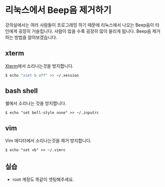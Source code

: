 # 리눅스에서 Beep음 제거하기
강의실에서는 여러 사람들이 프로그래밍 하기 때문에 리눅스에서 나오는 Beep음이 타인에게 굉장히 거슬립니다.
사람이 많을 수록 굉장히 많이 들리게 됩니다.
Beep음 제거하는 방법을 알아보겠습니다.

## xterm
[Xterm](https://en.wikipedia.org/wiki/Xterm)에서 소리나는것을 방지합니다.

```bash
$ echo "xset b off" >> ~/.xession
```

## bash shell
쉘에서 소리나는 것을 방지합니다.

```
$ echo "set bell-style none" >> ~/.inputrc
```

## vim
Vim 에디터에서 소리나는것을 제거 방지합니다.
```
$ echo "set vb" >> ~/.vimrc
```

## 실습
- root 계정도 똑같이 셋팅해주세요.